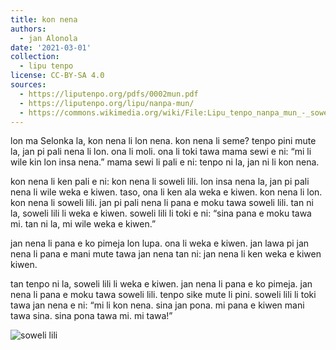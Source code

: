 ```yaml
---
title: kon nena
authors:
  - jan Alonola
date: '2021-03-01'
collection:
  - lipu tenpo
license: CC-BY-SA 4.0
sources:
  - https://liputenpo.org/pdfs/0002mun.pdf
  - https://liputenpo.org/lipu/nanpa-mun/
  - https://commons.wikimedia.org/wiki/File:Lipu_tenpo_nanpa_mun_-_soweli_lili.png
---
```


lon ma Selonka la, kon nena li lon nena. kon nena li seme? tenpo pini mute la, jan pi pali nena li lon. ona li moli. ona li toki tawa mama sewi e ni: “mi li wile kin lon insa nena.” mama sewi li pali e ni: tenpo ni la, jan ni li kon nena.

kon nena li ken pali e ni: kon nena li soweli lili. lon insa nena la, jan pi pali nena li wile weka e kiwen. taso, ona li ken ala weka e kiwen. kon nena li lon. kon nena li soweli lili. jan pi pali nena li pana e moku tawa soweli lili. tan ni la, soweli lili li weka e kiwen. soweli lili li toki e ni: “sina pana e moku tawa mi. tan ni la, mi wile weka e kiwen.”

jan nena li pana e ko pimeja lon lupa. ona li weka e kiwen. jan lawa pi jan nena li pana e mani mute tawa jan nena tan ni: jan nena li ken weka e kiwen kiwen.

tan tenpo ni la, soweli lili li weka e kiwen. jan nena li pana e ko pimeja. jan nena li pana e moku tawa soweli lili. tenpo sike mute li pini. soweli lili li toki tawa jan nena e ni: “mi li kon nena. sina jan pona. mi pana e kiwen mani tawa sina. sina pona tawa mi. mi tawa!”

![soweli lili](https://upload.wikimedia.org/wikipedia/commons/e/e3/Lipu_tenpo_nanpa_mun_-_soweli_lili.png)
